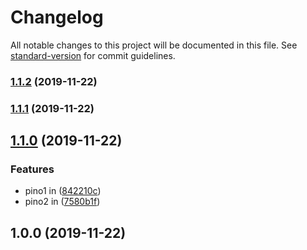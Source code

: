 # Changelog

All notable changes to this project will be documented in this file. See [standard-version](https://github.com/conventional-changelog/standard-version) for commit guidelines.

### [1.1.2](https://github.com/federicobarera/changelog-exp/compare/v1.1.1...v1.1.2) (2019-11-22)

### [1.1.1](https://github.com/federicobarera/changelog-exp/compare/v1.1.0...v1.1.1) (2019-11-22)

## [1.1.0](https://github.com/federicobarera/changelog-exp/compare/v1.0.0...v1.1.0) (2019-11-22)


### Features

* pino1 in ([842210c](https://github.com/federicobarera/changelog-exp/commit/842210cb8137cbcf9a04a6983a25f0991164e7a2))
* pino2 in ([7580b1f](https://github.com/federicobarera/changelog-exp/commit/7580b1f0f8b001c8e53716a8491ed9e6e9b66e5a))

## 1.0.0 (2019-11-22)
